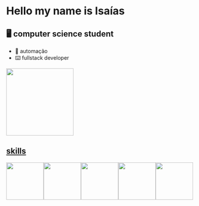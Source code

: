 # Hello my name is Isaías

## 🖥️ computer science student
- 🤖 automação
- ⌨️ fullstack developer
<div>
  <a href="https://github.com/isaias-silva/">
   <img height="180em" src="https://github-readme-stats.vercel.app/api?username=isaias-silva"/>
</div>
 <h2>skills</h2>
 <div style="display:flex">
 <img src="https://cdn.jsdelivr.net/gh/devicons/devicon/icons/html5/html5-original.svg" width="100px"/>
<img src="https://cdn.jsdelivr.net/gh/devicons/devicon/icons/css3/css3-original.svg" width="100px" />
<img src="https://cdn.jsdelivr.net/gh/devicons/devicon/icons/javascript/javascript-original.svg" width="100px" />
<img src="https://cdn.jsdelivr.net/gh/devicons/devicon/icons/typescript/typescript-original.svg" width="100px" />
<img src="https://cdn.jsdelivr.net/gh/devicons/devicon/icons/nodejs/nodejs-original-wordmark.svg" width="100px" />
</div>

